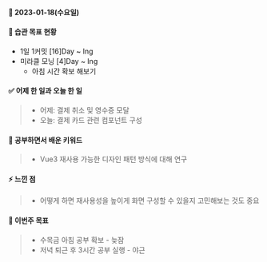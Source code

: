#### 📆 2023-01-18(수요일)

#### 🐎 습관 목표 현황

-   1일 1커밋 [16]Day ~ Ing
-   미라클 모닝 [4]Day ~ Ing
    - 아침 시간 확보 해보기
#### ✅ 어제 한 일과 오늘 한 일 
> - 어제:  결제 취소 및 영수증 모달
> - 오늘:  결제 카드 관련 컴포넌트 구성 

#### 🤔 공부하면서 배운 키워드

> - Vue3 재사용 가능한 디자인 패턴 방식에 대해 연구

#### ⚡ 느낀 점

> - 어떻게 하면 재사용성을 높이게 화면 구성할 수 있을지 고민해보는 것도 중요

#### 🎯 이번주 목표

> - 수목금 아침 공부 확보 - 늦잠
> - 저녁 퇴근 후 3시간 공부 실행 - 야근
